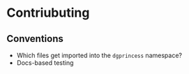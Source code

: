 # Contriubuting

## Conventions

* Which files get imported into the `dgprincess` namespace?
* Docs-based testing